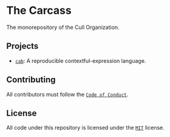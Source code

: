 # The Carcass <!-- thank alcuin for the name -->

The monorepository of the Cull Organization.

## Projects

- [`cab`](./cab): A reproducible contextful-expression language.

## Contributing

All contributors must follow the [`Code of Conduct`](./CODE_OF_CONDUCT.md).

## License

All code under this repository is licensed under the [`MIT`](./LICENSE.md) license.
